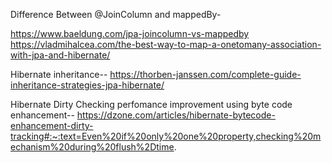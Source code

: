 Difference Between @JoinColumn and mappedBy-

  https://www.baeldung.com/jpa-joincolumn-vs-mappedby
  https://vladmihalcea.com/the-best-way-to-map-a-onetomany-association-with-jpa-and-hibernate/
  
Hibernate inheritance--
https://thorben-janssen.com/complete-guide-inheritance-strategies-jpa-hibernate/

Hibernate Dirty Checking perfomance improvement using byte code enhancement--
  https://dzone.com/articles/hibernate-bytecode-enhancement-dirty-tracking#:~:text=Even%20if%20only%20one%20property,checking%20mechanism%20during%20flush%2Dtime.
